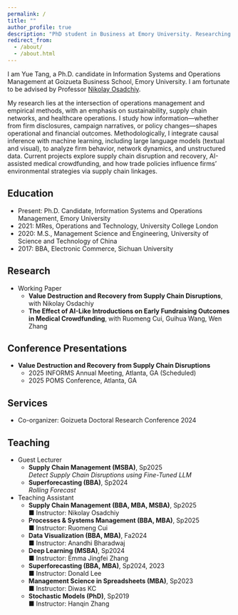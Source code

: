 ```yaml
---
permalink: /
title: ""
author_profile: true
description: "PhD student in Business at Emory University. Researching supply chain, disruptions, and operations analytics."
redirect_from: 
  - /about/
  - /about.html
---
```


<!-- Google tag (gtag.js) -->
<script async src="https://www.googletagmanager.com/gtag/js?id=G-PHYCRQ4Y5M"></script>
<script>
  window.dataLayer = window.dataLayer || [];
  function gtag(){dataLayer.push(arguments);}
  gtag('js', new Date());

  gtag('config', 'G-PHYCRQ4Y5M');
</script>

I am Yue Tang, a Ph.D. candidate in Information Systems and Operations Management at Goizueta Business School, Emory University. I am fortunate to be advised by Professor [Nikolay Osadchiy](http://www.nikolayosadchiy.com).

My research lies at the intersection of operations management and empirical methods, with an emphasis on sustainability, supply chain networks, and healthcare operations. I study how information—whether from firm disclosures, campaign narratives, or policy changes—shapes operational and financial outcomes. Methodologically, I integrate causal inference with machine learning, including large language models (textual and visual), to analyze firm behavior, network dynamics, and unstructured data. Current projects explore supply chain disruption and recovery, AI-assisted medical crowdfunding, and how trade policies influence firms’ environmental strategies via supply chain linkages.

## Education
- Present: Ph.D. Candidate, Information Systems and Operations Management, Emory University
- 2021: MRes, Operations and Technology, University College London
- 2020: M.S., Management Science and Engineering, University of Science and Technology of China
- 2017: BBA,  Electronic Commerce, Sichuan University

## Research
<ul>
  <li style="list-style-type: disc;">Working Paper
    <ul>
      <li style="list-style-type: circle;">
        <b>Value Destruction and Recovery from Supply Chain Disruptions</b>, with Nikolay Osdachiy
      </li>
    </ul>
    <ul>
      <li style="list-style-type: circle;">
        <b>The Effect of AI-Like Introductions on Early Fundraising Outcomes in Medical Crowdfunding</b>, with Ruomeng Cui, Guihua Wang, Wen Zhang
      </li>
    </ul>
  </li>
</ul>

## Conference Presentations
<ul>
  <li style="list-style-type: disc;"><b>Value Destruction and Recovery from Supply Chain Disruptions</b>
    <ul>
      <li style="list-style-type: circle;">2025 INFORMS Annual Meeting, Atlanta, GA (Scheduled) </li>
      <li style="list-style-type: circle;">2025 POMS Conference, Atlanta, GA  </li>
    </ul>
  </li>
</ul>

## Services
- Co-organizer: Goizueta Doctoral Research Conference 2024

## Teaching
<ul>
  <li style="list-style-type: disc;">Guest Lecturer
    <ul>
      <li style="list-style-type: circle;">
        <div><b>Supply Chain Management (MSBA)</b>, Sp2025</div>
        <div><i>Detect Supply Chain Disruptions using Fine-Tuned LLM</i></div>
      </li>
      <li style="list-style-type: circle;">
        <div><b>Superforecasting (BBA)</b>, Sp2024</div>
        <div><i>Rolling Forecast</i></div>
      </li>
    </ul>
    <ul>
    </ul>
  </li>

<li style="list-style-type: disc;">
  Teaching Assistant
  <ul>
    <li style="list-style-type: circle;">
      <div><b>Supply Chain Management (BBA, MBA, MSBA)</b>, Sp2025</div>
      <div>&#x25A0; Instructor: Nikolay Osadchiy</div>    
    </li>
    <li style="list-style-type: circle;">
      <div><b>Processes & Systems Management (BBA, MBA)</b>, Sp2025</div>
      <div>&#x25A0; Instructor: Ruomeng Cui</div>
    </li>
    <li style="list-style-type: circle;">
      <div><b>Data Visualization (BBA, MBA)</b>, Fa2024</div>
      <div>&#x25A0; Instructor: Anandhi Bharadwaj</div>
    </li>
    <li style="list-style-type: circle;">
      <div><b>Deep Learning (MSBA)</b>, Sp2024</div>
      <div>&#x25A0; Instructor: Emma Jingfei Zhang</div>
    </li>
    <li style="list-style-type: circle;">
      <div><b>Superforecasting (BBA, MBA)</b>, Sp2024, 2023</div>
      <div>&#x25A0; Instructor: Donald Lee</div>
    </li>
    <li style="list-style-type: circle;">
      <div><b>Management Science in Spreadsheets (MBA)</b>, Sp2023</div>
      <div>&#x25A0; Instructor: Diwas KC</div>
    </li>
    <li style="list-style-type: circle;">
      <div><b>Stochastic Models (PhD)</b>, Sp2019</div>
      <div>&#x25A0; Instructor: Hanqin Zhang</div>
    </li>
  </ul>
</li>

</ul>

<!-- My work bridges empirical operations management and futures thinking, focusing on how emerging technologies, policy shocks, and shifting narratives reshape supply chains, sustainability behavior, and healthcare systems. -->
